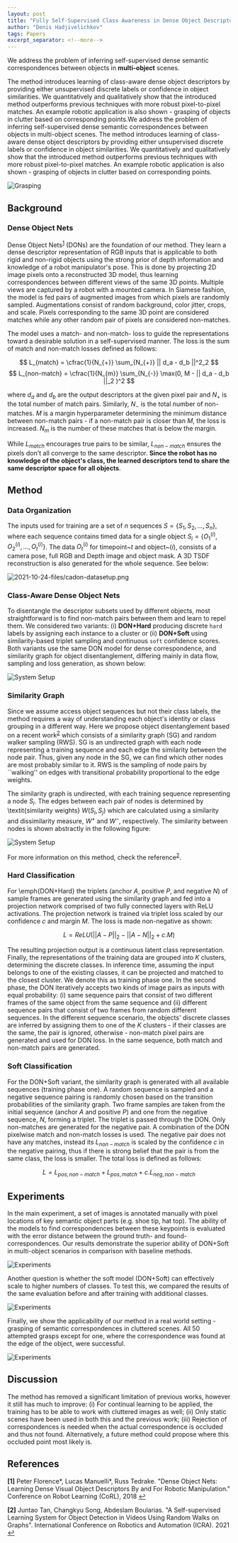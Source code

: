 ```yaml
---
layout: post
title: "Fully Self-Supervised Class Awareness in Dense Object Descriptors"
author: "Denis Hadjivelichkov"
tags: Papers
excerpt_separator: <!--more-->
---
```


We address the problem of inferring self-supervised dense semantic correspondences between objects in **multi-object** scenes.

<!--more-->

The method introduces learning of class-aware dense object descriptors by providing either unsupervised discrete labels or confidence in object similarities. We quantitatively and qualitatively show that the introduced method outperforms previous techniques with more robust pixel-to-pixel matches. An example robotic application is also shown - grasping of objects in clutter based on corresponding points.We address the problem of inferring self-supervised dense semantic correspondences between objects in multi-object scenes. The method introduces learning of class-aware dense object descriptors by providing either unsupervised discrete labels or confidence in object similarities. We quantitatively and qualitatively show that the introduced method outperforms previous techniques with more robust pixel-to-pixel matches. An example robotic application is also shown - grasping of objects in clutter based on corresponding points.

![Grasping](./2021-10-24-files/cadon-hook-circles.png)

## Background 

### Dense Object Nets
Dense Object Nets</sup><sup id="a1">[1](#f1)</sup> (DONs) are the foundation of our method. They learn a dense descriptor representation of RGB inputs that is applicable to both rigid and non-rigid objects using the strong prior of depth information and knowledge of a robot manipulator's pose. This is done by projecting 2D image pixels onto a reconstructed 3D model, thus learning correspondences between different views of the same 3D points. Multiple views are captured by a robot with a mounted camera. In Siamese fashion, the model is fed pairs of augmented images from which pixels are randomly sampled. Augmentations consist of random background,  color jitter, crops, and scale. Pixels corresponding to the same 3D point are considered matches while any other random pair of pixels are considered non-matches. 

The model uses a match- and non-match- loss to guide the representations toward a desirable solution in a self-supervised manner. The loss is the sum of match and non-match losses defined as follows:

$$
	L_{match} = 
    \cfrac{1}{N_{+}}
    \sum_{N_{+}} || d_a - d_b ||^2_2
$$
$$
L_{non-match} = 
    \cfrac{1}{N_{m}}
    \sum_{N_{-}} 
    \max(0, M - 
    || d_a - d_b ||_2 )^2
$$

where $d_a$ and $d_b$ are the output descriptors at the given pixel pair and $N_{+}$ is the total number of match pairs. Similarly, $N_{-}$ is the total number of non-matches. $M$ is a margin hyperparameter determining the minimum distance between non-match pairs - if a non-match pair is closer than $M$, the loss is increased. $N_m$ is the number of these matches that is below the margin. 

While $L_{match}$ encourages true pairs to be similar, $L_{non-match}$ ensures the pixels don't all converge to the same descriptor. **Since the robot has no knowledge of the object's class, the learned descriptors tend to share the same descriptor space for all objects**. 


## Method

### Data Organization


The inputs used for training are a set of $n$ sequences $S=\{S_1, S_2, ..., S_n\}$, where each sequence contains timed data for a single object $S_i=\{O^{(i)}_1,O^{(i)}_2,...,O^{(i)}_t\}$. The data $O^{(i)}_t$ for timepoint~$t$ and object~$(i)$, consists of a camera pose, full RGB and Depth image and object mask. A 3D TSDF reconstruction is also generated for the whole sequence. See below:

![2021-10-24-files/cadon-datasetup.png](2021-10-24-files/cadon-datasetup.png)

### Class-Aware Dense Object Nets

To disentangle the descriptor subsets used by different objects, most straightforward is to find non-match pairs between them and learn to repel them. We considered two variants: (i) __DON+Hard__ producing discrete `hard` labels by assigning each instance to a cluster or (ii) __DON+Soft__ using similarity-based triplet sampling and continuous `soft` confidence scores. Both variants use the same DON model for dense correspondence, and similarity graph for object disentanglement, differing mainly in data flow, sampling and loss generation, as shown below:

![System Setup](2021-10-24-files/rebuttal_system.png)

### Similarity Graph

Since we assume access object sequences but not their class labels, the method requires a way of understanding each object's identity or class grouping in a different way. Here we propose object disentanglement based on a recent work</sup><sup id="a1">[2](#f2)</sup> which consists of a similarity graph (SG) and random walker sampling (RWS). SG is an undirected graph with each node representing a training sequence and each edge the similarity between the node pair. Thus, given any node in the SG, we can find which other nodes are most probably similar to it. RWS is the sampling of node pairs by ``walking'' on edges with transitional probability proportional to the edge weights. 


The similarity graph is undirected, with each training sequence representing a node $S_i$. The edges between each pair of nodes is determined by \textit{similarity weights} $W(S_i,S_j)$ which are calculated using a similarity and dissimilarity measure, $W^+$ and $W^-$, respectively. The similarity between nodes is shown abstractly in the following figure:


![System Setup](2021-10-24-files/rebuttal_core.png)


For more information on this method, check the reference</sup><sup id="a1">[2](#f2)</sup>.


### Hard Classification

For \emph{DON+Hard} the triplets (anchor $A$, positive $P$, and negative $N$) of sample frames are generated using the similarity graph and fed into a projection network comprised of two fully connected layers with ReLU activations. The projection network is trained via triplet loss scaled by our confidence $c$ and margin $M$. The loss is made non-negative as shown:

$$
    L = ReLU\left(
    {||A-P||_2}
    -
    {||A-N||_2}
    +
    c.M
    \right)
$$

The resulting projection output is a continuous latent class representation. Finally, the representations of the training data are grouped into $K$ clusters, determining the discrete classes. In inference time, assuming the input belongs to one of the existing classes, it can be projected and matched to the closest cluster. We denote this as training phase one. In the second phase, the DON iteratively accepts two kinds of image pairs as inputs with equal probability: (i) same sequence pairs that consist of two different frames of the same object from the same sequence and (ii) different sequence pairs that consist of two frames from random different sequences. In the different sequence scenario, the objects' discrete classes are inferred by assigning them to one of the $K$ clusters - if their classes are the same, the pair is ignored, otherwise - non-match pixel pairs are generated and used for DON loss. In the same sequence, both match and non-match pairs are generated.

### Soft Classification

For the DON+Soft variant, the similarity graph is generated with all available sequences (training phase one). A random sequence is sampled and a negative sequence pairing is randomly chosen based on the transition probabilities of the similarity graph. Two frame samples are taken from the initial sequence (anchor $A$ and positive $P$) and one from the negative sequence, $N$, forming a triplet. The triplet is passed through the DON. Only non-matches are generated for the negative pair. A combination of the DON pixelwise match and non-match losses is used. The negative pair does not have any matches, instead its $L_{non-match}$ is scaled by the confidence $c$ in the negative pairing, thus if there is strong belief that the pair is from the same class, the loss is smaller. The total loss is defined as follows:

$$    
    L = 
    L_{pos, non-match} 
    + 
    L_{pos, match}
    + 
    c.L_{neg, non-match}
$$

## Experiments

In the main experiment, a set of images is annotated manually with pixel locations of key semantic object parts (e.g. shoe tip, hat top). The ability of the models to find correspondences between these keypoints is evaluated with the error distance between the ground truth- and found- correspondences. Our results demonstrate the superior ability of DON+Soft in multi-object scenarios in comparison with baseline methods.  

![Experiments](2021-10-24-files/cdf_updated.png)


Another question is whether the soft model (DON+Soft) can effectively scale to higher numbers of classes. To test this, we compared the results of the same evaluation before and after training with additional classes.


![Experiments](2021-10-24-files/plot2.png)

Finally, we show the applicability of our method in a real world setting - grasping of semantic correspondences in cluttered scenes. All 50 attempted grasps except for one, where the correspondence was found at the edge of the object, were successful.

![Experiments](2021-10-24-files/grasp-seq-full-3.png)


## Discussion

The method has removed a significant limitation of previous works, however it still has much to improve: (i) For continual learning to be applied, the training has to be able to work with cluttered images as well; (ii) Only static scenes have been used in both this and the previous work; (iii) Rejection of correspondences is needed when the actual correspondence is occluded and thus not found. Alternatively, a future method could propose where this occluded point most likely is.




## References

<b id="f1">\[1\]</b> Peter Florence\*, Lucas Manuelli\*, Russ Tedrake. "Dense Object Nets: Learning Dense Visual Object Descriptors By and For Robotic Manipulation." Conference on Robot Learning (CoRL), 2018 [↩](#a1)

<b id="f2">\[2\]</b> Juntao Tan, Changkyu Song, Abdeslam Boularias. "A Self-supervised Learning System for Object Detection in Videos Using Random Walks on Graphs". International Conference on Robotics and Automation (ICRA). 2021 [↩](#a2)
